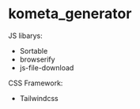 # kometa_generator

JS libarys:
 - Sortable
 - browserify
 - js-file-download
 
 CSS Framework:
  - Tailwindcss
